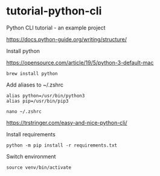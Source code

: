 # tutorial-python-cli
Python CLI tutorial - an example project


https://docs.python-guide.org/writing/structure/

Install python

https://opensource.com/article/19/5/python-3-default-mac

`brew install python`

Add aliases to ~/.zshrc
```
alias python=/usr/bin/python3
alias pip=/usr/bin/pip3
```

`nano ~/.zshrc`


https://trstringer.com/easy-and-nice-python-cli/

Install requirements

`python -m pip install -r requirements.txt`

Switch environment

`source venv/bin/activate`